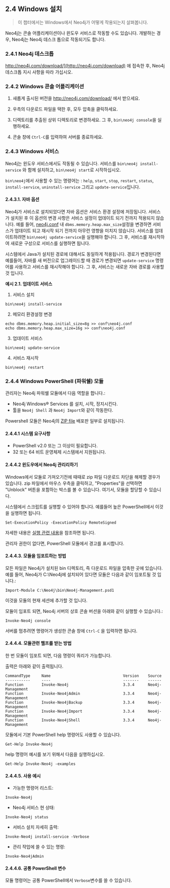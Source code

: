 
## 2.4 Windows 설치

> 이 챕터에서는 Windows에서 Neo4j가 어떻게 작용되는지 살펴봅니다. 

Neo4j는 콘솔 어플리케이션이나 윈도우 서비스로 작동할 수도 있습니다. 
개발하는 경우, Neo4j는 Neo4j 데스크 톱으로 작동되기도 합니다.


### 2.4.1 Neo4j 데스크톱 

http://neo4j.com/download/](http://neo4j.com/download) 에 접속한 후, 
Neo4j 데스크톱 지시 사항을 따라 가십시오.


### 2.4.2 Windows 콘솔 어플리케이션

   1. 새롭게 출시된 버전을  http://neo4j.com/download/ 에서 받으세요.

   2. 우측의 다운로드 파일을 택한 후, 모두 압축을 클릭하세요.

   3. 디렉토리를 추출된 상위 디렉토리로 변경하세요. 
      그 후,  ```bin\neo4j console```을 실행하세요.


   4. 콘솔 창에 ```Ctrl-C```를 입력하여 서버를 종료하세요.


### 2.4.3 Windows 서비스

Neo4j는 윈도우 서비스에서도 작동될 수 있습니다. 서비스를 ```bin\neo4j install-service``` 와 함께 설치하고, ```bin\neo4j start```로 시작하십시오.

```bin\neo4j```에서 사용할 수 있는 명령어는 : ```help```, ```start```, ```stop```, ```restart```, ```status```, ```install-service```, ```uninstall-service``` 그리고 ```update-service```입니다. 

#### 2.4.3.1. 자바 옵션

Neo4j가 서비스로 설치되었다면 자바 옵션은 서비스 환경 설정에 저장됩니다. 서비스가 설치된 후 이 옵션의 변경 사항은 서비스 설정이 업데이트 되기 전까지 적용되지 않습니다. 예를 들어, [neo4j.conf](../configuration/file-locations.md) 내 ```dbms.memory.heap.max_size```설정을 변경하면 서비스가 업데이트 되고 재시작 되기 전까지 아무런 영향을 미치지 않습니다. 서비스를 업데이트하려면 ```bin\neo4j update-service```을 실행해야 합니다. 그 후, 서비스를 재시작하여 새로운 구성으로 서비스를 실행하면 됩니다. 

시스템에서 Java가 설치된 경로에 대해서도 동일하게 적용됩니다. 경로가 변경된다면 예를들어, 자바를 새 버전으로 업그레이드할 때 경로가 변경되면 ```update-service``` 명령어를 사용하고 서비스를 재시작해야 합니다. 그 후, 서비스는 새로운 자바 경로를 사용할 것 입니다. 

**예시 2.1. 업데이트 서비스**

1. 서비스 설치 
```
bin\neo4j install-service

```

2. 메모리 환경설정 변경
```
echo dbms.memory.heap.initial_size=8g >> conf\neo4j.conf
echo dbms.memory.heap.max_size=16g >> conf\neo4j.conf
```

3. 업데이트 서비스
```
bin\neo4j update-service
```

4. 서비스 재시작
```
bin\neo4j restart
```

### 2.4.4 Windows PowerShell (파워쉘) 모듈

관리자는 Neo4j 파워쉘 모듈에서 다음 역할을 합니다.:

+ Neo4j Windows® Services 를 설치, 시작, 정지시킨다.
+ 툴을 ```Neo4j Shell``` 과 ```Neo4j Import```와 같이 작동한다.

Powershell 모듈은 Neo4j의 [ZIP file](https://neo4j.com/download/) 배포판 일부로 설치됩니다. 


#### 2.4.4.1 시스템 요구사항

+ PowerShell v2.0 또는 그 이상이 필요합니다.
+ 32 또는 64 비트 운영체제 시스템에서 지원됩니다. 

#### 2.4.4.2 윈도우에서 Neo4j 관리리하기

Windows에서 모듈로 가져오기전에 때때로 zip 파일 다운로드 차단을 해제할 경우가 있습니다. zip 파일에서 마우스 우측을 클릭하고, "Properties"을 선택하면 "Unblock" 버튼을 포함하는 박스를 볼 수 있습니다. 여기서, 모듈을 할당할 수 있습니다.

시스템에서 스크립트를 실행할 수 있어야 합니다. 예를들어 높은 PowerShell에서 이것을 실행하면 됩니다. 

```Set-ExecutionPolicy -ExecutionPolicy RemoteSigned```

자세한 내용은 [실행 관련 내용]("https://docs.microsoft.com/ko-kr/powershell/module/microsoft.powershell.core/about/about_execution_policies?view=powershell-6&viewFallbackFrom=powershell-Microsoft.PowerShell.Core")을 참조하면 됩니다. 

관리자 권한이 없다면, PowerShell 모듈에서 경고를 표시합니다. 

#### 2.4.4.3. 모듈을 임포트하는 방법

모든 파일은 Neo4j가 설치된 bin 디렉토리, 즉 다운로드 파일을 압축한 곳에 있습니다. 예를 들어, Neo4j가 C:\Neo4j에 설치되어 있다면 모듈은 다음과 같이 임포트될 것 입니다.:

```
Import-Module C:\Neo4j\bin\Neo4j-Management.psd1
```

이것을 모듈의 현재 세션에 추가할 것 입니다. 

모듈이 임포트 되면, Neo4j 서버의 상호 콘솔 버션을 아래와 같이 실행할 수 있습니다.:

```
Invoke-Neo4j console
```

서버를 멈추려면 명령어가 생성한 콘솔 창에 ```Ctrl-C``` 을 입력하면 됩니다. 


#### 2.4.4.4. 모듈관련 헬프를 받는 방법

한 번 모듈이 임포트 되면, 다음 명령이 쿼리가 가능합니다. 

출력은 아래와 같이 출력됩니다. 

```
CommandType     Name                                Version    Source
-----------     ----                                -------    ------
Function        Invoke-Neo4j                        3.3.4      Neo4j-Management
Function        Invoke-Neo4jAdmin                   3.3.4      Neo4j-Management
Function        Invoke-Neo4jBackup                  3.3.4      Neo4j-Management
Function        Invoke-Neo4jImport                  3.3.4      Neo4j-Management
Function        Invoke-Neo4jShell                   3.3.4      Neo4j-Management
```

모듈에서 기본 PowerShell help 명령어도 사용할 수 있습니다. 

```
Get-Help Invoke-Neo4j
```

help 명령어 예시를 보기 위해서 다음을 실행하십시오.

```
Get-Help Invoke-Neo4j -examples
```

#### 2.4.4.5. 사용 예시

+ 가능한 명령어 리스트:

```
Invoke-Neo4j
```

+ Neo4j 서비스 현 상태:

```
Invoke-Neo4j status
```

+ 서비스 설치 자세히 출력:

```
Invoke-Neo4j install-service -Verbose
```

+ 관리 작업에 쓸 수 있는 명령:

```
Invoke-Neo4jAdmin
```


#### 2.4.4.6. 공통 PowerShell 변수

모듈 명령어는 공통 PowerShell에서 ```Verbose```변수를 쓸 수 있습니다. 
